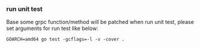 ### run unit test
Base some grpc function/method will be patched when run unit test, please set arguments for run test like below:
```shell
GOARCH=amd64 go test -gcflags=-l -v -cover .
```